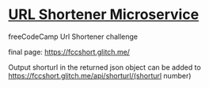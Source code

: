 # [URL Shortener Microservice](https://www.freecodecamp.org/learn/apis-and-microservices/apis-and-microservices-projects/url-shortener-microservice)

freeCodeCamp Url Shortener challenge

final page: https://fccshort.glitch.me/

Output shorturl in the returned json object can be added to https://fccshort.glitch.me/api/shorturl/(shorturl number)
